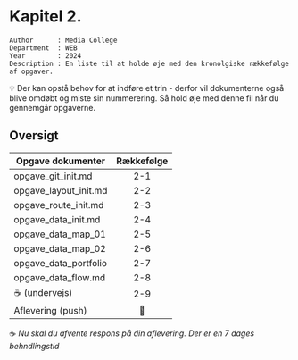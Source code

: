 # Kapitel 2.

```
Author      : Media College
Department  : WEB 
Year        : 2024 
Description : En liste til at holde øje med den kronolgiske rækkefølge af opgaver.         
```
:bulb:   Der kan opstå behov for at indføre et trin - derfor vil dokumenterne også blive omdøbt og miste sin nummerering.
         Så hold øje med denne fil når du gennemgår opgaverne.


## Oversigt

| Opgave dokumenter         | Rækkefølge    |
| -                         |:-------------:|
| opgave_git_init.md        | 2-1             |
| opgave_layout_init.md     | 2-2             |
| opgave_route_init.md      | 2-3             |
| opgave_data_init.md       | 2-4             |
| opgave_data_map_01        | 2-5             |
| opgave_data_map_02        | 2-6             |
| opgave_data_portfolio     | 2-7             |
| opgave_data_flow.md       | 2-8             |
| :coffee: (undervejs)      | 2-9             |
| Aflevering  (push)        | :dart:          |


:coffee:
*Nu skal du afvente respons på din aflevering. Der er en 7 dages behndlingstid* 
